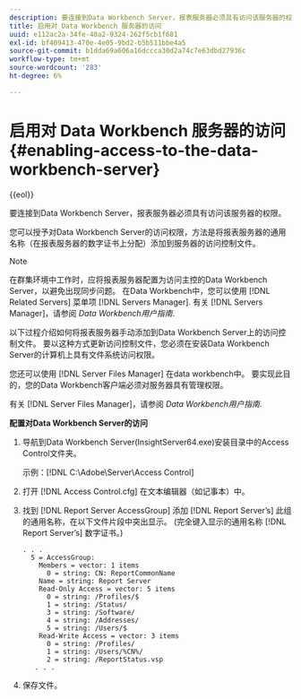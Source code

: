 ```yaml
---
description: 要连接到Data Workbench Server，报表服务器必须具有访问该服务器的权限。
title: 启用对 Data Workbench 服务器的访问
uuid: e112ac2a-34fe-40a2-9324-262f5cb1f681
exl-id: bf409413-470e-4e05-9bd2-b5b511bbe4a5
source-git-commit: b1dda69a606a16dccca30d2a74c7e63dbd27936c
workflow-type: tm+mt
source-wordcount: '283'
ht-degree: 6%

---
```


# 启用对 Data Workbench 服务器的访问{#enabling-access-to-the-data-workbench-server}

{{eol}}

要连接到Data Workbench Server，报表服务器必须具有访问该服务器的权限。

您可以授予对Data Workbench Server的访问权限，方法是将报表服务器的通用名称（在报表服务器的数字证书上分配）添加到服务器的访问控制文件。

>[!NOTE]
>
>在群集环境中工作时，应将报表服务器配置为访问主控的Data Workbench Server，以避免出现同步问题。 在Data Workbench中，您可以使用 [!DNL Related Servers] 菜单项 [!DNL Servers Manager]. 有关 [!DNL Servers Manager]，请参阅 *Data Workbench用户指南*.

以下过程介绍如何将报表服务器手动添加到Data Workbench Server上的访问控制文件。 要以这种方式更新访问控制文件，您必须在安装Data Workbench Server的计算机上具有文件系统访问权限。

您还可以使用 [!DNL Server Files Manager] 在data workbench中。 要实现此目的，您的Data Workbench客户端必须对服务器具有管理权限。

有关 [!DNL Server Files Manager]，请参阅 *Data Workbench用户指南*.

**配置对Data Workbench Server的访问**

1. 导航到Data Workbench Server(InsightServer64.exe)安装目录中的Access Control文件夹。

   示例：[!DNL C:\Adobe\Server\Access Control]

1. 打开 [!DNL Access Control.cfg] 在文本编辑器（如记事本）中。
1. 找到 [!DNL Report Server AccessGroup] 添加 [!DNL Report Server’s] 此组的通用名称，在以下文件片段中突出显示。 (完全键入显示的通用名称 [!DNL Report Server’s] 数字证书。)

   ```
   . . .
     5 = AccessGroup: 
       Members = vector: 1 items
         0 = string: CN: ReportCommonName
       Name = string: Report Server
       Read-Only Access = vector: 5 items
         0 = string: /Profiles/$
         1 = string: /Status/
         3 = string: /Software/
         4 = string: /Addresses/
         5 = string: /Users/$
       Read-Write Access = vector: 3 items
         0 = string: /Profiles/
         1 = string: /Users/%CN%/
         2 = string: /ReportStatus.vsp
      . . .
   ```

1. 保存文件。
